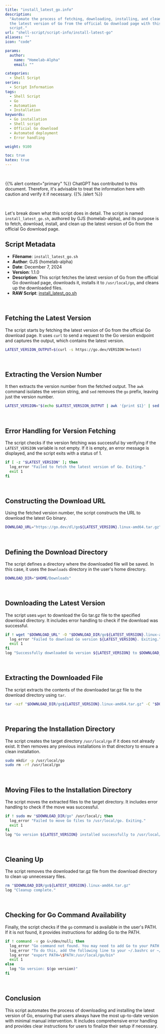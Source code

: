 ```yaml
---
title: "install_latest_go.info"
description:
  "Automate the process of fetching, downloading, installing, and cleaning up
  the latest version of Go from the official Go download page with this shell
  script."
url: "shell-script/script-info/install-latest-go"
aliases: ""
icon: "code"

params:
  author:
    name: "Homelab-Alpha"
    email: ""

categories:
  - Shell Script
series:
  - Script Information
tags:
  - Shell Script
  - Go
  - Automation
  - Installation
keywords:
  - Go installation
  - Shell script
  - Official Go download
  - Automated deployment
  - Error handling

weight: 9100

toc: true
katex: true
---
```


<br />

{{% alert context="primary" %}}
ChatGPT has contributed to this document. Therefore, it's advisable to treat the
information here with caution and verify it if necessary. {{% /alert %}}

<br />

Let's break down what this script does in detail. The script is named
`install_latest_go.sh`, authored by GJS (homelab-alpha), and its purpose is to
fetch, download, install, and clean up the latest version of Go from the
official Go download page.

## Script Metadata

- **Filename**: `install_latest_go.sh`
- **Author**: GJS (homelab-alpha)
- **Date**: December 7, 2024
- **Version**: 1.1.0
- **Description**: This script fetches the latest version of Go from the
  official Go download page, downloads it, installs it to `/usr/local/go`, and
  cleans up the downloaded files.
- **RAW Script**: [install_latest_go.sh]

<br />

## Fetching the Latest Version

The script starts by fetching the latest version of Go from the official Go
download page. It uses `curl` to send a request to the Go version endpoint and
captures the output, which contains the latest version.

```bash
LATEST_VERSION_OUTPUT=$(curl -s https://go.dev/VERSION?m=text)
```

<br />

## Extracting the Version Number

It then extracts the version number from the fetched output. The `awk` command
isolates the version string, and `sed` removes the `go` prefix, leaving just the
version number.

```bash
LATEST_VERSION="$(echo $LATEST_VERSION_OUTPUT | awk '{print $1}' | sed 's/go//')"
```

<br />

## Error Handling for Version Fetching

The script checks if the version fetching was successful by verifying if the
`LATEST_VERSION` variable is not empty. If it is empty, an error message is
displayed, and the script exits with a status of 1.

```bash
if [ -z "$LATEST_VERSION" ]; then
  log_error "Failed to fetch the latest version of Go. Exiting."
  exit 1
fi
```

<br />

## Constructing the Download URL

Using the fetched version number, the script constructs the URL to download the
latest Go binary.

```bash
DOWNLOAD_URL="https://go.dev/dl/go${LATEST_VERSION}.linux-amd64.tar.gz"
```

<br />

## Defining the Download Directory

The script defines a directory where the downloaded file will be saved. In this
case, it uses the `Downloads` directory in the user's home directory.

```bash
DOWNLOAD_DIR="$HOME/Downloads"
```

<br />

## Downloading the Latest Version

The script uses `wget` to download the Go tar.gz file to the specified download
directory. It includes error handling to check if the download was successful.

```bash
if ! wget "$DOWNLOAD_URL" -O "$DOWNLOAD_DIR/go${LATEST_VERSION}.linux-amd64.tar.gz"; then
  log_error "Failed to download Go version ${LATEST_VERSION}. Exiting."
  exit 1
fi
log "Successfully downloaded Go version ${LATEST_VERSION} to $DOWNLOAD_DIR."
```

<br />

## Extracting the Downloaded File

The script extracts the contents of the downloaded tar.gz file to the download
directory using `tar`.

```bash
tar -xzf "$DOWNLOAD_DIR/go${LATEST_VERSION}.linux-amd64.tar.gz" -C "$DOWNLOAD_DIR"
```

<br />

## Preparing the Installation Directory

The script creates the target directory `/usr/local/go` if it does not already
exist. It then removes any previous installations in that directory to ensure a
clean installation.

```bash
sudo mkdir -p /usr/local/go
sudo rm -rf /usr/local/go
```

<br />

## Moving Files to the Installation Directory

The script moves the extracted files to the target directory. It includes error
handling to check if the move was successful.

```bash
if ! sudo mv "$DOWNLOAD_DIR/go" /usr/local/; then
  log_error "Failed to move Go files to /usr/local/go. Exiting."
  exit 1
fi
log "Go version ${LATEST_VERSION} installed successfully to /usr/local/go."
```

<br />

## Cleaning Up

The script removes the downloaded tar.gz file from the download directory to
clean up unnecessary files.

```bash
rm "$DOWNLOAD_DIR/go${LATEST_VERSION}.linux-amd64.tar.gz"
log "Cleanup complete."
```

<br />

## Checking for Go Command Availability

Finally, the script checks if the `go` command is available in the user's PATH.
If it is not found, it provides instructions for adding Go to the PATH.

```bash
if ! command -v go &>/dev/null; then
  log_error "Go command not found. You may need to add Go to your PATH."
  log_error "To do this, add the following line to your ~/.bashrc or ~/.bash_profile:"
  log_error "export PATH=\$PATH:/usr/local/go/bin"
  exit 1
else
  log "Go version: $(go version)"
fi
```

<br />

## Conclusion

This script automates the process of downloading and installing the latest
version of Go, ensuring that users always have the most up-to-date version with
minimal manual intervention. It includes comprehensive error handling and
provides clear instructions for users to finalize their setup if necessary.

[install_latest_go.sh]:
  https://raw.githubusercontent.com/homelab-alpha/shell-script/main/scripts/install_latest_go.sh
